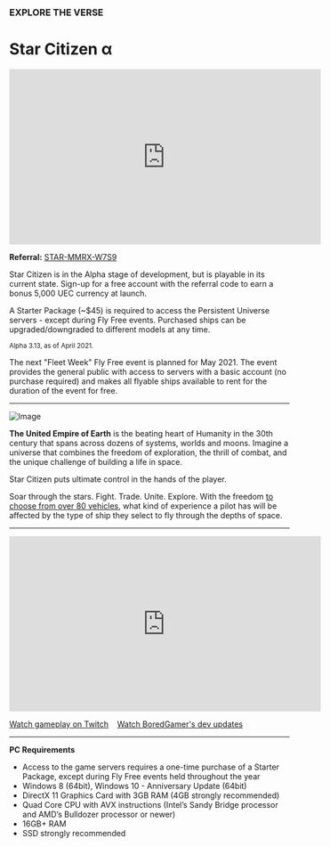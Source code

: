 ### EXPLORE THE VERSE

# Star Citizen &alpha;

<p><div class="video-container">
<iframe class="video" width="560" height="315" src="https://www.youtube.com/embed/eaF4An7M3sM?controls=0" frameborder="0" allow="accelerometer; autoplay; clipboard-write; encrypted-media; gyroscope; picture-in-picture" allowfullscreen></iframe>
</div></p>

<i class="fas fa-sign-in-alt"></i> **Referral:** [STAR-MMRX-W7S9](https://robertsspaceindustries.com/enlist?referral=STAR-MMRX-W7S9)

<i class="far fa-arrow-alt-circle-up"></i> Star Citizen is in the Alpha stage of development, but is playable in its current state. Sign-up for a free account with the referral code to earn a bonus 5,000 UEC currency at launch.

A Starter Package (~$45) is required to access the Persistent Universe servers - except during Fly Free events. Purchased ships can be upgraded/downgraded to different models at any time.

<small>Alpha 3.13, as of April 2021.</small>

The next "Fleet Week" Fly Free event is planned for May 2021. The event provides the general public with access to servers with a basic account (no purchase required) and makes all flyable ships available to rent for the duration of the event for free.

---

![Image](/assets/img/starcitizen-alpha-carousel.png)

**The United Empire of Earth** is the beating heart of Humanity in the 30th century that spans across dozens of systems, worlds and moons. Imagine a universe that combines the freedom of exploration, the thrill of combat, and the unique challenge of building a life in space.

Star Citizen puts ultimate control in the hands of the player.

Soar through the stars. Fight. Trade. Unite. Explore. With the freedom [to choose from over 80 vehicles](https://robertsspaceindustries.com/pledge/ships), what kind of experience a pilot has will be affected by the type of ship they select to fly through the depths of space.

---

<p><div class="video-container">
<iframe class="video" width="560" height="315" src="https://www.youtube.com/embed/xWikpyIU_RQ" frameborder="0" allow="accelerometer; autoplay; clipboard-write; encrypted-media; gyroscope; picture-in-picture" allowfullscreen></iframe>
</div></p>

<i class="fas fa-play"></i> [Watch gameplay on Twitch](https://www.twitch.tv/directory/game/Star%20Citizen) &nbsp;&nbsp; <i class="fas fa-play"></i> [Watch BoredGamer's dev updates](https://www.youtube.com/channel/UC7W5LTUy7DJYpx0cpVKJe0g)

---

**PC Requirements**
* Access to the game servers requires a one-time purchase of a Starter Package, except during Fly Free events held throughout the year
* Windows 8 (64bit), Windows 10 - Anniversary Update (64bit)
* DirectX 11 Graphics Card with 3GB RAM (4GB strongly recommended)
* Quad Core CPU with AVX instructions (Intel’s Sandy Bridge processor and AMD’s Bulldozer processor or newer)
* 16GB+ RAM
* SSD strongly recommended
